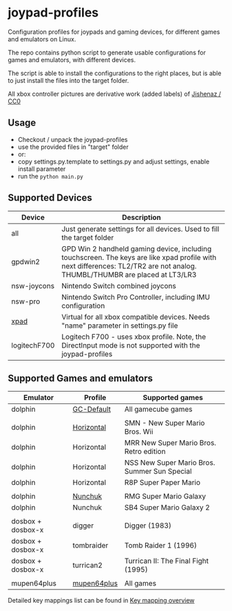 # joypad-profiles

Configuration profiles for joypads and gaming devices, for different games and emulators on Linux.

The repo contains python script to generate usable configurations for games and emulators, with different devices.

The script is able to install the configurations to the right places, but is able to just install the files into the
target folder.

All xbox controller pictures are derivative work (added labels) of
[Jishenaz / CC0](https://commons.wikimedia.org/wiki/File:Xbox_Controller.svg)

## Usage

- Checkout / unpack the joypad-profiles
- use the provided files in "target" folder
- or:
- copy settings.py.template to settings.py and adjust settings, enable install parameter
- run the `python main.py`

## Supported Devices

Device | Description
--- | ---
all | Just generate settings for all devices. Used to fill the target folder
gpdwin2 | GPD Win 2 handheld gaming device, including touchscreen. The keys are like xpad profile with next differences: TL2/TR2 are not analog. THUMBL/THUMBR are placed at LT3/LR3
nsw-joycons | Nintendo Switch combined joycons
nsw-pro | Nintendo Switch Pro Controller, including IMU configuration
[xpad](devices/xpad.svg) | Virtual for all xbox compatible devices. Needs "name" parameter in settings.py file
logitechF700 | Logitech F700 - uses xbox profile. Note, the DirectInput mode is not supported with the joypad-profiles

## Supported Games and emulators

Emulator | Profile | Supported games
--- | --- | ---
dolphin | [GC-Default](profiles/dolphin_profiles/GCPad.svg) | All gamecube games
| |
dolphin | [Horizontal](profiles/dolphin_profiles/Horizontal.svg) | SMN - New Super Mario Bros. Wii
dolphin | Horizontal | MRR New Super Mario Bros. Retro edition
dolphin | Horizontal | NSS New Super Mario Bros. Summer Sun Special
dolphin | Horizontal | R8P Super Paper Mario
| |
dolphin | [Nunchuk](profiles/dolphin_profiles/Nunchuk.svg) | RMG Super Mario Galaxy
dolphin | Nunchuk | SB4 Super Mario Galaxy 2
| |
dosbox + dosbox-x | digger | Digger (1983)
dosbox + dosbox-x | tombraider | Tomb Raider 1 (1996)
dosbox + dosbox-x | turrican2 | Turrican II: The Final Fight (1995)
| |
mupen64plus | [mupen64plus](profiles/mupen64plus.svg) | All games

Detailed key mappings list can be found in [Key mapping overview](profiles/README.md)
